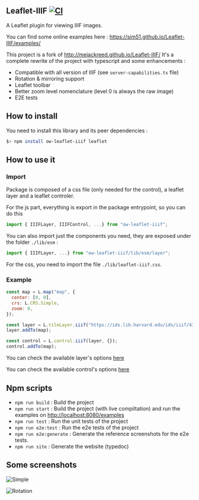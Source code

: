 ## Leaflet-IIIF [![CI](https://github.com/sim51/Leaflet-IIIF/actions/workflows/test.yml/badge.svg)](https://github.com/sim51/Leaflet-IIIF/actions/workflows/test.yml)

A Leaflet plugin for viewing IIIF images.

You can find some online examples here : https://sim51.github.io/Leaflet-IIIF/examples/

This project is a fork of http://mejackreed.github.io/Leaflet-IIIF/
It's a complete rewrite of the project with typescript and some enhancements :

- Compatible with all version of IIIF (see `server-capabilities.ts` file)
- Rotation & mirroring support
- Leaflet toolbar
- Better zoom level nomenclature (level 0 is always the raw image)
- E2E tests

## How to install

You need to install this library and its peer dependencies :

```bash
$> npm install ow-leaflet-iiif leaflet
```

## How to use it

### Import

Package is composed of a css file (only needed for the control), a leaflet layer and a leaflet controler.

For the js part, everything is export in the package entrypoint, so you can do this

```javascript
import { IIIFLayer, IIIFControl, ...} from "ow-leaflet-iiif";
```

You can also import just the components you need, they are exposed under the folder `./lib/esm` :

```javascript
import { IIIFLayer, ...} from "ow-leaflet-iiif/lib/esm/layer";
```

For the css, you need to import the file `./lib/leaflet-iiif.css`.

### Example

```javascript
const map = L.map("map", {
  center: [0, 0],
  crs: L.CRS.Simple,
  zoom: 0,
});

const layer = L.tileLayer.iiif("https://ids.lib.harvard.edu/ids/iiif/43183405/info.json", {});
layer.addTo(map);

const control = L.control.iiif(layer, {});
control.addTo(map);
```

You can check the available layer's options [here](https://sim51.github.io/Leaflet-IIIF/interfaces/iiiflayeroptions.html)

You can check the available control's options [here](https://sim51.github.io/Leaflet-IIIF/interfaces/iiifcontroloptions.html)

## Npm scripts

- `npm run build` : Build the project
- `npm run start` : Build the project (with live compiltation) and run the examples on <http://localhost:8080/examples>
- `npm run test` : Run the unit tests of the project
- `npm run e2e:test` : Run the e2e tests of the project
- `npm run e2e:generate` : Generate the reference screenshots for the e2e tests.
- `npm run site` : Generate the website (typedoc)

## Some screenshots

![Simple](https://raw.githubusercontent.com/sim51/leaflet-iiif/main/test/e2e/screenshots/default.valid.png)

![Rotation](https://raw.githubusercontent.com/sim51/leaflet-iiif/main/test/e2e/screenshots/rotation.valid.png)
